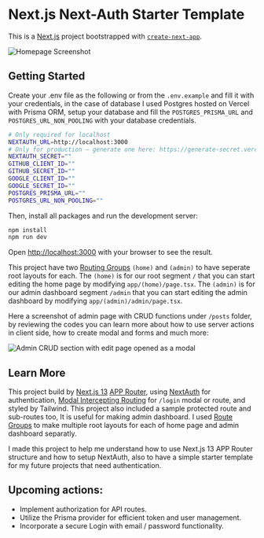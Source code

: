 # Next.js Next-Auth Starter Template

This is a [Next.js](https://nextjs.org/) project bootstrapped with [`create-next-app`](https://github.com/vercel/next.js/tree/canary/packages/create-next-app).

![Homepage Screenshot](https://github.com/rezahedi/nextjs-nextauth-starter/blob/main/public/Screenshot_2023-07-19_180913.png)

## Getting Started

Create your .env file as the following or from the `.env.example` and fill it with your credentials, in the case of database I used Postgres hosted on Vercel with Prisma ORM, setup your database and fill the `POSTGRES_PRISMA_URL` and `POSTGRES_URL_NON_POOLING` with your database credentials.

```bash
# Only required for localhost
NEXTAUTH_URL=http://localhost:3000
# Only for production – generate one here: https://generate-secret.vercel.app/32
NEXTAUTH_SECRET=""
GITHUB_CLIENT_ID=""
GITHUB_SECRET_ID=""
GOOGLE_CLIENT_ID=""
GOOGLE_SECRET_ID=""
POSTGRES_PRISMA_URL=""
POSTGRES_URL_NON_POOLING=""
```

Then, install all packages and run the development server:

```bash
npm install
npm run dev
```

Open [http://localhost:3000](http://localhost:3000) with your browser to see the result.

This project have two [Routing Groups](https://nextjs.org/docs/app/building-your-application/routing/route-groups) `(home)` and `(admin)` to have seperate root layouts for each. The `(home)` is for our root segment `/` that you can start editing the home page by modifying `app/(home)/page.tsx`. The `(admin)` is for our admin dashboard segment `/admin` that you can start editing the admin dashboard by modifying `app/(admin)/admin/page.tsx`.

Here a screenshot of admin page with CRUD functions under `/posts` folder, by reviewing the codes you can learn more about how to use server actions in client side, how to create modal and forms and much more:

![Admin CRUD section with edit page opened as a modal](https://github.com/rezahedi/nextjs-nextauth-starter/blob/main/public/Screenshot_2023-09-18_180914.png)

## Learn More

This project build by [Next.js 13](https://nextjs.org/docs/app) [APP Router](https://nextjs.org/docs/app/building-your-application/routing#the-app-router), using [NextAuth](https://next-auth.js.org/getting-started/introduction) for authentication, [Modal Intercepting Routing](https://nextjs.org/docs/app/building-your-application/routing/intercepting-routes) for `/login` modal or route, and styled by Tailwind. This project also included a sample protected route and sub-routes too, It is useful for making admin dashboard. I used [Route Groups](https://nextjs.org/docs/app/building-your-application/routing/route-groups) to make multiple root layouts for each of home page and admin dashboard separatly.

I made this project to help me understand how to use Next.js 13 APP Router structure and how to setup NextAuth, also to have a simple starter template for my future projects that need authentication.

## Upcoming actions:

- Implement authorization for API routes.
- Utilize the Prisma provider for efficient token and user management.
- Incorporate a secure Login with email / password functionality.

